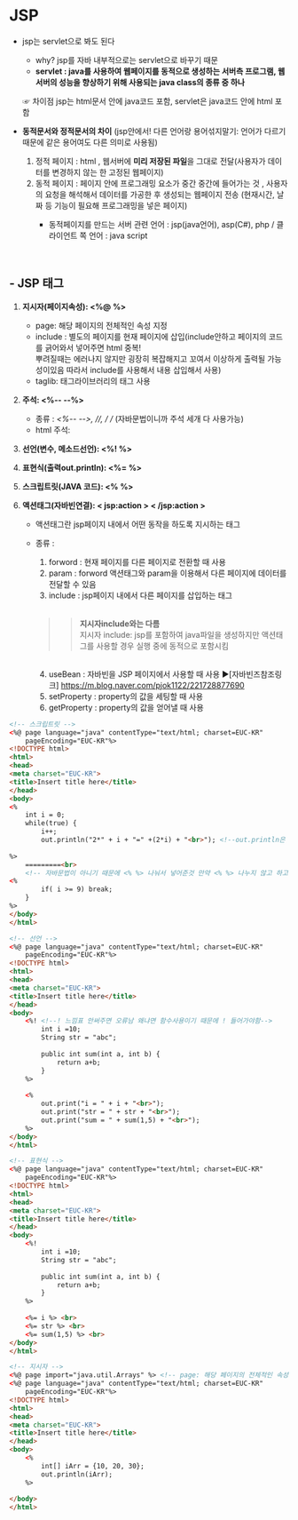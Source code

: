 # JSP
- jsp는 servlet으로 봐도 된다 
    - why? jsp를 자바 내부적으로는 servlet으로 바꾸기 때문
    - **servlet : java를 사용하여 웹페이지를 동적으로 생성하는 서버측 프로그램, 웹 서버의 성능을 향상하기 위해 사용되는 java class의 종류 중 하나** <br>
    
    ☞ 차이점 
    jsp는 html문서 안에 java코드 포함, servlet은 java코드 안에 html 포함
    
- **동적문서와 정적문서의 차이** (jsp안에서! 다른 언어랑 용어섞지말기: 언어가 다르기 때문에 같은 용어여도 다른 의미로 사용됨)
    1. 정적 페이지 : html , 웹서버에 **미리 저장된 파일**을 그대로 전달(사용자가 데이터를 변경하지 않는 한 고정된 웹페이지)
    2. 동적 페이지 : 페이지 안에 프로그래밍 요소가 중간 중간에 들어가는 것 , 사용자의 요청을 해석해서 데이터를 가공한 후 생성되는 웹페이지 전송 <brb>(현재시간, 날짜 등 기능이 필요해 프로그래밍을 넣은 페이지)
        - 동적페이지를 만드는 서버 관련 언어 : jsp(java언어), asp(C#), php / 클라이언트 쪽 언어 : java script
<br>

## - JSP 태그
1. **지시자(페이지속성): <%@    %>**
    - page: 해당 페이지의 전체적인 속성 지정
    - include : 별도의 페이지를 현재 페이지에 삽입(include안하고 페이지의 코드를 긁어와서 넣어주면 html 중복! <br> 뿌려질때는 에러나지 않지만 굉장히 복잡해지고 꼬여서 이상하게 출력될 가능성이있음 따라서 include를 사용해서 내용 삽입해서 사용)
    - taglib: 태그라이브러리의 태그 사용 

2. **주석: <%--   --%>**
    - 종류 : **<%-- -->, //, /* */** (자바문법이니까 주석 세개 다 사용가능)
    - html 주석: <!-- --> 
    
3. **선언(변수, 메소드선언): <%!	    %>**
4. **표현식(출력out.println): <%=     %>**
5. **스크립트릿(JAVA 코드): <%      %>** 
6. **액션태그(자바빈연결): < jsp:action >	< /jsp:action >**
	- 액션태그란 jsp페이지 내에서 어떤 동작을 하도록 지시하는 태그
	- 종류 : 
		1. forword : 현재 페이지를 다른 페이지로 전환할 때 사용
		2. param : forword 액션태그와 param을 이용해서 다른 페이지에 데이터를 전달할 수 있음
		3. include : jsp페이지 내에서 다른 페이지를 삽입하는 태그
		<br>
		
		>> **지시자include와는 다름** <br> 
		지시자 include: jsp를 포함하여 java파일을 생성하지만 액션태그를 사용할 경우 실행 중에 동적으로 포함시킴 
		<br>
		
		4. useBean : 자바빈을 JSP 페이지에서 사용할 때 사용 ▶[자바빈즈참조링크] https://m.blog.naver.com/pjok1122/221728877690
		5. setProperty : property의 값을 세팅할 때 사용 
		6. getProperty : property의 값을 얻어낼 때 사용 
		
	
```html
<!-- 스크립트릿 -->
<%@ page language="java" contentType="text/html; charset=EUC-KR"
    pageEncoding="EUC-KR"%>
<!DOCTYPE html>
<html>
<head>
<meta charset="EUC-KR">
<title>Insert title here</title>
</head>
<body>
<%
	int i = 0;
	while(true) {
		i++;
		out.println("2*" + i + "=" +(2*i) + "<br>"); <!--out.println은 내부객체이기 때문에 System없이 사용 -->  
	
%>
	=========<br> 
	<!-- 자바문법이 아니기 때문에 <% %> 나눠서 넣어준것 만약 <% %> 나누지 않고 하고싶다면 out.println("========="+"<br>"); 이렇게 넣으면됨 -->
<%  
		if( i >= 9) break;
	}
%>
</body>
</html>
```
```html
<!-- 선언 -->
<%@ page language="java" contentType="text/html; charset=EUC-KR"
    pageEncoding="EUC-KR"%>
<!DOCTYPE html>
<html>
<head>
<meta charset="EUC-KR">
<title>Insert title here</title>
</head>
<body>
	<%! <!--! 느낌표 안써주면 오류남 왜냐면 함수사용이기 때문에 ! 들어가야함-->
		int i =10;
		String str = "abc";
			
		public int sum(int a, int b) {
			return a+b;
		}
	%>
	
	<%
		out.print("i = " + i + "<br>");
		out.print("str = " + str + "<br>");
		out.print("sum = " + sum(1,5) + "<br>");
	%>
</body>
</html>
```
```html
<!-- 표현식 -->
<%@ page language="java" contentType="text/html; charset=EUC-KR"
    pageEncoding="EUC-KR"%>
<!DOCTYPE html>
<html>
<head>
<meta charset="EUC-KR">
<title>Insert title here</title>
</head>
<body>
	<%! 
		int i =10;
		String str = "abc";
			
		public int sum(int a, int b) {
			return a+b;
		}
	%>
	
	<%= i %> <br>
	<%= str %> <br>
	<%= sum(1,5) %> <br>
</body>
</html>
```
```html
<!-- 지시자 -->
<%@ page import="java.util.Arrays" %> <!-- page: 해당 페이지의 전체적인 속성 지정 -->
<%@ page language="java" contentType="text/html; charset=EUC-KR"
    pageEncoding="EUC-KR"%>
<!DOCTYPE html>
<html>
<head>
<meta charset="EUC-KR">
<title>Insert title here</title>
</head>
<body>
	<%
		int[] iArr = {10, 20, 30};
		out.println(iArr);	
	%>
	
</body>
</html>
```
